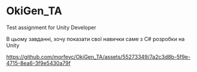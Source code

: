 # OkiGen_TA
Test assignment for Unity Developer

В цьому завданні, хочу показати свої навички саме з C# розробки на Unity

https://github.com/morfeyc/OkiGen_TA/assets/55273349/7a2c3d8b-5f9e-4715-8ea6-3f9e5430a79f

